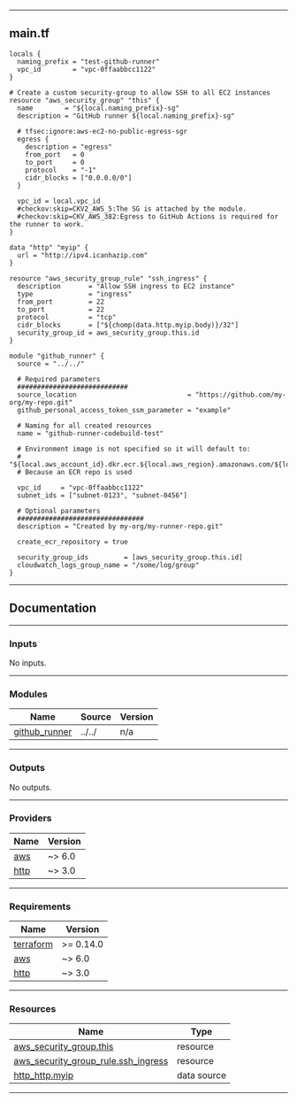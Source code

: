 <!-- BEGIN_TF_DOCS -->
----
## main.tf
```hcl
locals {
  naming_prefix = "test-github-runner"
  vpc_id        = "vpc-0ffaabbcc1122"
}

# Create a custom security-group to allow SSH to all EC2 instances
resource "aws_security_group" "this" {
  name        = "${local.naming_prefix}-sg"
  description = "GitHub runner ${local.naming_prefix}-sg"

  # tfsec:ignore:aws-ec2-no-public-egress-sgr
  egress {
    description = "egress"
    from_port   = 0
    to_port     = 0
    protocol    = "-1"
    cidr_blocks = ["0.0.0.0/0"]
  }

  vpc_id = local.vpc_id
  #checkov:skip=CKV2_AWS_5:The SG is attached by the module.
  #checkov:skip=CKV_AWS_382:Egress to GitHub Actions is required for the runner to work.
}

data "http" "myip" {
  url = "http://ipv4.icanhazip.com"
}

resource "aws_security_group_rule" "ssh_ingress" {
  description       = "Allow SSH ingress to EC2 instance"
  type              = "ingress"
  from_port         = 22
  to_port           = 22
  protocol          = "tcp"
  cidr_blocks       = ["${chomp(data.http.myip.body)}/32"]
  security_group_id = aws_security_group.this.id
}

module "github_runner" {
  source = "../../"

  # Required parameters
  ############################
  source_location                            = "https://github.com/my-org/my-repo.git"
  github_personal_access_token_ssm_parameter = "example"

  # Naming for all created resources
  name = "github-runner-codebuild-test"

  # Environment image is not specified so it will default to:
  # "${local.aws_account_id}.dkr.ecr.${local.aws_region}.amazonaws.com/${local.ecr_repository_name}:latest"
  # Because an ECR repo is used

  vpc_id     = "vpc-0ffaabbcc1122"
  subnet_ids = ["subnet-0123", "subnet-0456"]

  # Optional parameters
  ################################
  description = "Created by my-org/my-runner-repo.git"

  create_ecr_repository = true

  security_group_ids         = [aws_security_group.this.id]
  cloudwatch_logs_group_name = "/some/log/group"
}
```
----

## Documentation

----
### Inputs

No inputs.

----
### Modules

| Name | Source | Version |
|------|--------|---------|
| <a name="module_github_runner"></a> [github\_runner](#module\_github\_runner) | ../../ | n/a |

----
### Outputs

No outputs.

----
### Providers

| Name | Version |
|------|---------|
| <a name="provider_aws"></a> [aws](#provider\_aws) | ~> 6.0 |
| <a name="provider_http"></a> [http](#provider\_http) | ~> 3.0 |

----
### Requirements

| Name | Version |
|------|---------|
| <a name="requirement_terraform"></a> [terraform](#requirement\_terraform) | >= 0.14.0 |
| <a name="requirement_aws"></a> [aws](#requirement\_aws) | ~> 6.0 |
| <a name="requirement_http"></a> [http](#requirement\_http) | ~> 3.0 |

----
### Resources

| Name | Type |
|------|------|
| [aws_security_group.this](https://registry.terraform.io/providers/hashicorp/aws/latest/docs/resources/security_group) | resource |
| [aws_security_group_rule.ssh_ingress](https://registry.terraform.io/providers/hashicorp/aws/latest/docs/resources/security_group_rule) | resource |
| [http_http.myip](https://registry.terraform.io/providers/hashicorp/http/latest/docs/data-sources/http) | data source |

----
<!-- END_TF_DOCS -->
